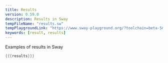```yaml
---
title: Results
version: 0.59.0
description: Results in Sway
tempFileName: "results.sw"
tempPlaygroundLink: "https://www.sway-playground.org/?toolchain=beta-5&transpile=false&gist=32ce18783a53f863cb174b97ff785cb3"
keywords: [result, results]
---
```


Examples of results in Sway

```rust
{{{results}}}
```

